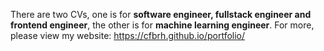 There are two CVs, one is for **software engineer, fullstack engineer and frontend engineer**, the other is for **machine learning engineer**. 
For more, please view my website: https://cfbrh.github.io/portfolio/
